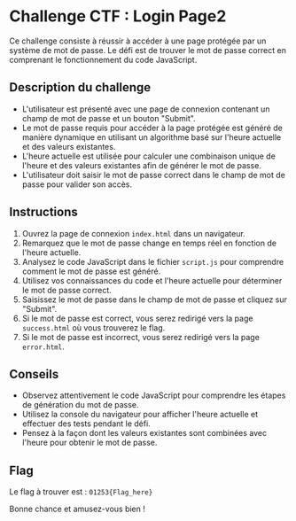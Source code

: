 # Challenge CTF : Login Page2

Ce challenge consiste à réussir à accéder à une page protégée par un système de mot de passe. Le défi est de trouver le mot de passe correct en comprenant le fonctionnement du code JavaScript.

## Description du challenge

- L'utilisateur est présenté avec une page de connexion contenant un champ de mot de passe et un bouton "Submit".
- Le mot de passe requis pour accéder à la page protégée est généré de manière dynamique en utilisant un algorithme basé sur l'heure actuelle et des valeurs existantes.
- L'heure actuelle est utilisée pour calculer une combinaison unique de l'heure et des valeurs existantes afin de générer le mot de passe.
- L'utilisateur doit saisir le mot de passe correct dans le champ de mot de passe pour valider son accès.

## Instructions

1. Ouvrez la page de connexion `index.html` dans un navigateur.
2. Remarquez que le mot de passe change en temps réel en fonction de l'heure actuelle.
3. Analysez le code JavaScript dans le fichier `script.js` pour comprendre comment le mot de passe est généré.
4. Utilisez vos connaissances du code et l'heure actuelle pour déterminer le mot de passe correct.
5. Saisissez le mot de passe dans le champ de mot de passe et cliquez sur "Submit".
6. Si le mot de passe est correct, vous serez redirigé vers la page `success.html` où vous trouverez le flag.
7. Si le mot de passe est incorrect, vous serez redirigé vers la page `error.html`.

## Conseils

- Observez attentivement le code JavaScript pour comprendre les étapes de génération du mot de passe.
- Utilisez la console du navigateur pour afficher l'heure actuelle et effectuer des tests pendant le défi.
- Pensez à la façon dont les valeurs existantes sont combinées avec l'heure pour obtenir le mot de passe.

## Flag

Le flag à trouver est : `01253{Flag_here}`


Bonne chance et amusez-vous bien !
